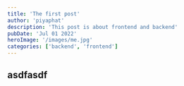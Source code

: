 ```yaml
---
title: 'The first post'
author: 'piyaphat' 
description: 'This post is about frontend and backend'
pubDate: 'Jul 01 2022'
heroImage: '/images/me.jpg'
categories: ['backend', 'frontend']
---
```


## asdfasdf
